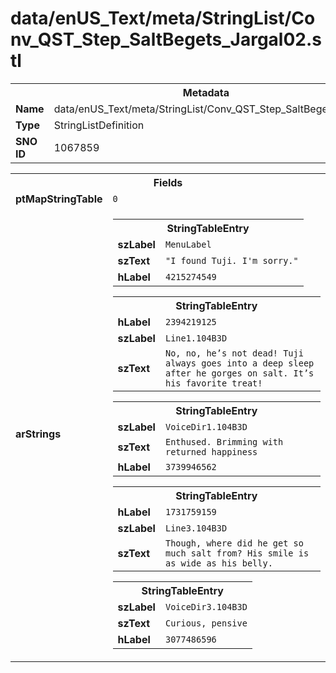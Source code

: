 <h1>data/enUS_Text/meta/StringList/Conv_QST_Step_SaltBegets_Jargal02.stl</h1><table><tr><th colspan="100%">Metadata</th></tr><tr><td><b>Name</b></td><td>data/enUS_Text/meta/StringList/Conv_QST_Step_SaltBegets_Jargal02.stl</td></tr><tr><td><b>Type</b></td><td>StringListDefinition</td></tr><tr><td><b>SNO ID</b></td><td>1067859</td></tr></table>

<table><tr><th colspan="100%">Fields</th></tr><tr><td><b>ptMapStringTable</b></td><td><code>0</code></td></tr><tr><td><b>arStrings</b></td><td><table><tr><th colspan="100%">StringTableEntry</th></tr><tr><td><b>szLabel</b></td><td><code>MenuLabel</code></td></tr><tr><td><b>szText</b></td><td><code>"I found Tuji. I'm sorry."</code></td></tr><tr><td><b>hLabel</b></td><td><code>4215274549</code></td></tr></table>


<table><tr><th colspan="100%">StringTableEntry</th></tr><tr><td><b>hLabel</b></td><td><code>2394219125</code></td></tr><tr><td><b>szLabel</b></td><td><code>Line1.104B3D</code></td></tr><tr><td><b>szText</b></td><td><code>No, no, he’s not dead! Tuji always goes into a deep sleep after he gorges on salt. It’s his favorite treat!</code></td></tr></table>


<table><tr><th colspan="100%">StringTableEntry</th></tr><tr><td><b>szLabel</b></td><td><code>VoiceDir1.104B3D</code></td></tr><tr><td><b>szText</b></td><td><code>Enthused. Brimming with returned happiness</code></td></tr><tr><td><b>hLabel</b></td><td><code>3739946562</code></td></tr></table>


<table><tr><th colspan="100%">StringTableEntry</th></tr><tr><td><b>hLabel</b></td><td><code>1731759159</code></td></tr><tr><td><b>szLabel</b></td><td><code>Line3.104B3D</code></td></tr><tr><td><b>szText</b></td><td><code>Though, where did he get so much salt from? His smile is as wide as his belly.</code></td></tr></table>


<table><tr><th colspan="100%">StringTableEntry</th></tr><tr><td><b>szLabel</b></td><td><code>VoiceDir3.104B3D</code></td></tr><tr><td><b>szText</b></td><td><code>Curious, pensive</code></td></tr><tr><td><b>hLabel</b></td><td><code>3077486596</code></td></tr></table>


</td></tr></table>

